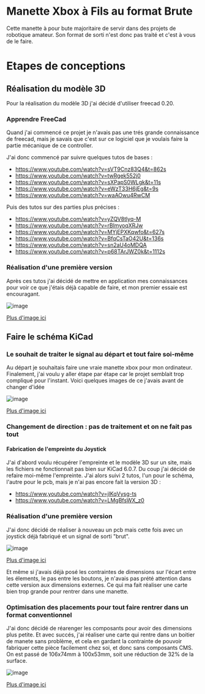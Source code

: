 # Manette Xbox à Fils au format Brute

Cette manette à pour bute majoritaire de servir dans des projets de robotique amateur. Son format de sorti n'est donc pas traité et c'est à vous de le faire.

# Etapes de conceptions

## Réalisation du modèle 3D

Pour la réalisation du modèle 3D j'ai décidé d'utiliser freecad 0.20.

### Apprendre FreeCad

Quand j'ai commencé ce projet je n'avais pas une trés grande connaissance de freecad, mais je savais que c'est sur ce logiciel que je voulais faire la partie mécanique de ce controller.

J'ai donc commencé par suivre quelques tutos de bases :
* https://www.youtube.com/watch?v=sVT9Cnz83Q4&t=862s
* https://www.youtube.com/watch?v=twRgek552j0
* https://www.youtube.com/watch?v=sXPapS0WLgk&t=11s
* https://www.youtube.com/watch?v=eWzT33H6jEg&t=9s
* https://www.youtube.com/watch?v=waAOwu4RwCM

Puis des tutos sur des parties plus précises :
* https://www.youtube.com/watch?v=yZQV8tlyq-M
* https://www.youtube.com/watch?v=rBlmyoqXRJw
* https://www.youtube.com/watch?v=MYjEPXKqwfo&t=627s
* https://www.youtube.com/watch?v=BfqCsTaO42U&t=136s
* https://www.youtube.com/watch?v=sn2aU4oMDQA
* https://www.youtube.com/watch?v=p68TArJWZ0k&t=1112s

### Réalisation d'une première version

Après ces tutos j'ai décidé de mettre en application mes connaissances pour voir ce que j'étais déjà capable de faire, et mon premier essaie est encouragant.

![image](https://github.com/ThibaultTostain/controllers/blob/77ab172a65dd84ddcd63c146bc4a7accdef095a2/manette_xbox_fils_brute/imgs/fc_01_multiple_02.webp)

[Plus d'image ici](https://github.com/ThibaultTostain/controllers/tree/main/manette_xbox_fils_brute/imgs)

## Faire le schéma KiCad

### Le souhait de traiter le signal au départ et tout faire soi-même

Au départ je souhaitais faire une vraie manette xbox pour mon ordinateur. Finalement, j'ai voulu y aller étape par étape car le projet semblait trop compliqué pour l'instant. Voici quelques images de ce j'avais avant de changer d'idée

![image](https://github.com/ThibaultTostain/controllers/blob/afe7c352c5dbc51156bcda18fa8cb560bcfa6329/manette_xbox_fils_brute/imgs/ancienne_version_img_03.PNG)

[Plus d'image ici](https://github.com/ThibaultTostain/controllers/tree/main/manette_xbox_fils_brute/imgs)

### Changement de direction : pas de traitement et on ne fait pas tout

#### Fabrication de l'empreinte du Joystick

J'ai d'abord voulu récupérer l'empreinte et le modèle 3D sur un site, mais les fichiers ne fonctionnait pas bien sur KiCad 6.0.7. Du coup j'ai décidé de refaire moi-même l'empreinte. J'ai alors suivi 2 tutos, l'un pour le schéma, l'autre pour le pcb, mais je n'ai pas encore fait la version 3D :
* https://www.youtube.com/watch?v=jlKqVysg-ts
* https://www.youtube.com/watch?v=LMgBfsWX_z0

### Réalisation d'une première version

J'ai donc décidé de réaliser à nouveau un pcb mais cette fois avec un joystick déjà fabriqué et un signal de sorti "brut".

![image](https://github.com/ThibaultTostain/controllers/blob/77ab172a65dd84ddcd63c146bc4a7accdef095a2/manette_xbox_fils_brute/imgs/V2_RT_dessus.png)

[Plus d'image ici](https://github.com/ThibaultTostain/controllers/tree/main/manette_xbox_fils_brute/imgs)

Et même si j'avais déjà posé les contraintes de dimensions sur l'écart entre les élements, le pas entre les boutons, je n'avais pas prété attention dans cette version aux dimensions externes. Ce qui ma fait réaliser une carte bien trop grande pour rentrer dans une manette.

### Optimisation des placements pour tout faire rentrer dans un format conventionnel

J'ai donc décidé de réarenger les composants pour avoir des dimensions plus petite. Et avec succés, j'ai réaliser une carte qui rentre dans un boitier de manete sans problème, et cela en gardant la contrainte de pouvoir fabriquer cette pièce facilement chez soi, et donc sans composants CMS.
On est passé de 106x74mm à 100x53mm, soit une réduction de 32% de la surface.

![image](https://github.com/ThibaultTostain/controllers/blob/77ab172a65dd84ddcd63c146bc4a7accdef095a2/manette_xbox_fils_brute/imgs/V2.1_RT_dessus_cote.png)

[Plus d'image ici](https://github.com/ThibaultTostain/controllers/tree/main/manette_xbox_fils_brute/imgs)
